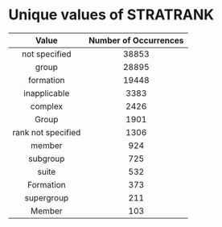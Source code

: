 
Unique values of STRATRANK
==========================

|Value|Number of Occurrences|
| :---: | :---: |
|not specified|38853|
|group|28895|
|formation|19448|
|inapplicable|3383|
|complex|2426|
|Group|1901|
|rank not specified|1306|
|member|924|
|subgroup|725|
|suite|532|
|Formation|373|
|supergroup|211|
|Member|103|
